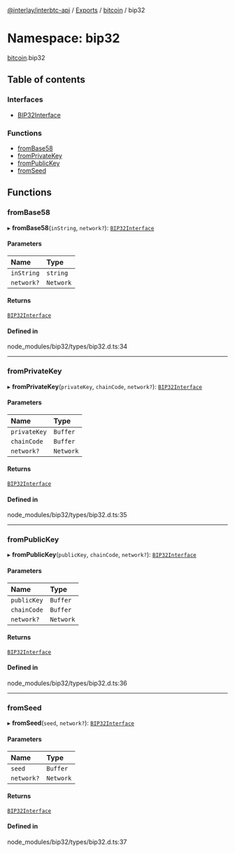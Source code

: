 [@interlay/interbtc-api](/README.md) / [Exports](/modules.md) / [bitcoin](/modules/bitcoin.md) / bip32

# Namespace: bip32

[bitcoin](/modules/bitcoin.md).bip32

## Table of contents

### Interfaces

- [BIP32Interface](/interfaces/bitcoin.bip32.BIP32Interface.md)

### Functions

- [fromBase58](/modules/bitcoin.bip32.md#frombase58)
- [fromPrivateKey](/modules/bitcoin.bip32.md#fromprivatekey)
- [fromPublicKey](/modules/bitcoin.bip32.md#frompublickey)
- [fromSeed](/modules/bitcoin.bip32.md#fromseed)

## Functions

### fromBase58

▸ **fromBase58**(`inString`, `network?`): [`BIP32Interface`](/interfaces/bitcoin.bip32.BIP32Interface.md)

#### Parameters

| Name | Type |
| :------ | :------ |
| `inString` | `string` |
| `network?` | `Network` |

#### Returns

[`BIP32Interface`](/interfaces/bitcoin.bip32.BIP32Interface.md)

#### Defined in

node_modules/bip32/types/bip32.d.ts:34

___

### fromPrivateKey

▸ **fromPrivateKey**(`privateKey`, `chainCode`, `network?`): [`BIP32Interface`](/interfaces/bitcoin.bip32.BIP32Interface.md)

#### Parameters

| Name | Type |
| :------ | :------ |
| `privateKey` | `Buffer` |
| `chainCode` | `Buffer` |
| `network?` | `Network` |

#### Returns

[`BIP32Interface`](/interfaces/bitcoin.bip32.BIP32Interface.md)

#### Defined in

node_modules/bip32/types/bip32.d.ts:35

___

### fromPublicKey

▸ **fromPublicKey**(`publicKey`, `chainCode`, `network?`): [`BIP32Interface`](/interfaces/bitcoin.bip32.BIP32Interface.md)

#### Parameters

| Name | Type |
| :------ | :------ |
| `publicKey` | `Buffer` |
| `chainCode` | `Buffer` |
| `network?` | `Network` |

#### Returns

[`BIP32Interface`](/interfaces/bitcoin.bip32.BIP32Interface.md)

#### Defined in

node_modules/bip32/types/bip32.d.ts:36

___

### fromSeed

▸ **fromSeed**(`seed`, `network?`): [`BIP32Interface`](/interfaces/bitcoin.bip32.BIP32Interface.md)

#### Parameters

| Name | Type |
| :------ | :------ |
| `seed` | `Buffer` |
| `network?` | `Network` |

#### Returns

[`BIP32Interface`](/interfaces/bitcoin.bip32.BIP32Interface.md)

#### Defined in

node_modules/bip32/types/bip32.d.ts:37
